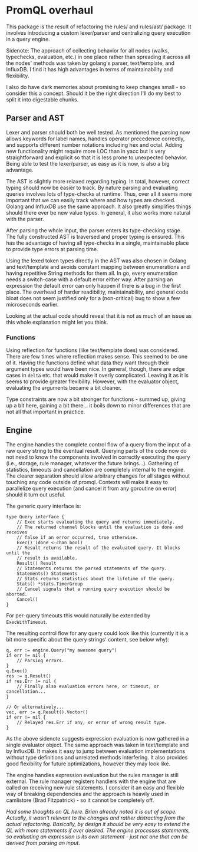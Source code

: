 # PromQL overhaul

This package is the result of refactoring the rules/ and rules/ast/ package.
It involves introducing a custom lexer/parser and centralizing query execution
in a query engine.

Sidenote: The approach of collecting behavior for all nodes (walks, typechecks,
evaluation, etc.) in one place rather than spreading it across all the nodes' methods was
taken by golang's parser, text/template, and InfluxDB.
I find it has high advantages in terms of maintainability and flexibility.

I also do have dark memories about promising to keep changes small - so consider this a
concept. Should it be the right direction I'll do my best to split it into digestable
chunks.

## Parser and AST

Lexer and parser should both be well tested. As mentioned the parsing now allows keywords
for label names, handles operator precedence correctly, and supports different number notations
including hex and octal.
Adding new functionality might require more LOC than in yacc but is very straightforward and
explicit so that it is less prone to unexpected behavior. Being able to test the lexer/parser,
as easy as it is now, is also a big advantage.

The AST is slightly more relaxed regarding typing. In total, however, correct
typing should now be easier to track. By nature parsing and evaluating queries
involves lots of type-checks at runtime. Thus, over all it seems more important that
we can easily track where and how types are checked.
Golang and InfluxDB use the same approach. It also greatly simplifies things should there
ever be new value types. In general, it also works more natural with the parser. 

After parsing the whole input, the parser enters its type-checking stage. The fully
constructed AST is traversed and proper typing is ensured.
This has the advantage of having all type-checks in a single, maintainable place to
provide type errors at parsing time.

Using the lexed token types directly in the AST was also chosen in Golang and text/template
and avoids constant mapping between enumerations and having repetitive String methods
for them all.
In go, every enumeration needs a switch-case with a default error either way. After
parsing an expression the default error can only happen if there is a bug in the first
place. The overhead of harder readibility, maintainability, and general code bloat does not
seem justified only for a (non-critical) bug to show a few microseconds earlier.

Looking at the actual code should reveal that it is not as much of an issue as this
whole explanation might let you think.

### Functions

Using reflection for functions (like text/template does) was considered. There are few times
where reflection makes sense. This seemed to be one of it. Having the functions define what
data they want through their argument types would have been nice.
In general, though, there are edge cases in `delta` etc. that would make it overly complicated.
Leaving it as it is seems to provide greater flexibility. However, with the evaluator object,
evaluating the arguments became a bit cleaner.

Type constraints are now a bit stronger for functions - summed up, giving up a bit here, gaining
a bit there... it boils down to minor differences that are not all that important
in practice.

## Engine

The engine handles the complete control flow of a query from the input of a raw query string
to the eventual result. Querying parts of the code now do not need to know the components
involved in correctly executing the query (i.e., storage, rule manager, whatever
the future brings...).
Gathering of statistics, timeouts and cancellation are completely internal to the engine.
The clearer separation should allow arbitrary changes for all stages without touching
any code outside of promql. Contexts will make it easy to parallelize query execution (and
cancel it from any goroutine on error) should it turn out useful.

The generic query interface is:

	type Query interface {
		// Exec starts evaluating the query and returns immediately.
		// The returned channel blocks until the evaluation is done and receives
		// false if an error occurred, true otherwise.
		Exec() (done <-chan bool)
		// Result returns the result of the evaluated query. It blocks until the
		// result is available.
		Result() Result
		// Statements returns the parsed statements of the query.
		Statements() Statements
		// Stats returns statistics about the lifetime of the query.
		Stats() *stats.TimerGroup
		// Cancel signals that a running query execution should be aborted.
		Cancel()
	}

For per-query timeouts this would naturally be extended by `ExecWithTimeout`.

The resulting control flow for any query could look like this (currently it is a bit more specific
about the query strings' content, see below why):

	q, err := engine.Query("my awesome query")
	if err != nil {
		// Parsing errors.
	}
	q.Exec()
	res := q.Result()
	if res.Err != nil {
		// Finally also evaluation errors here, or timeout, or cancellation...
	}

	// Or alternatively...
	vec, err := q.Result().Vector()
	if err != nil {
		// Relayed res.Err if any, or error of wrong result type.
	}

As the above sidenote suggests expression evaluation is now gathered in a single
evaluator object. The same approach was taken in text/template and by InfluxDB. It
makes it easy to jump between evaluation implementations without type definitions
and unrelated methods interfering.
It also provides good flexibility for future optimizations, however they may look like.

The engine handles expression evaluation but the rules manager is still external. The rule 
manager registers handlers with the engine that are called on receiving new rule statements.
I consider it an easy and flexible way of breaking dependencies and the approach is heavily
used in camlistore (Brad Fitzpatrick) - so it cannot be completely off.

_Had some thoughts on QL here. Brian already noted it is out of scope. Actually, it wasn't 
relevant to the changes and rather distracting from the actual refactoring. Basically, by
design it should be very easy to extend the QL with more statements if ever desired.
The engine processes statements, so evaluating an expression is its own statement - just 
not one that can be derived from parsing an input._
